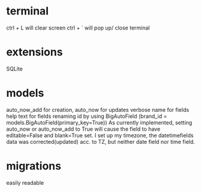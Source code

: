 # terminal
<btn>ctrl</btn> + <btn>L</btn> will clear screen
ctrl + ` will pop up/ close terminal

# extensions
SQLite

# models
auto_now_add for creation, auto_now for updates
verbose name for fields
help text for fields
renaming id by using BigAutoField (brand_id = models.BigAutoField(primary_key=True))
As currently implemented, setting auto_now or auto_now_add to True will cause the field to have editable=False and blank=True set.
I set up my timezone, the datetimefields data was corrected(updated) acc. to TZ, but neither date field nor time field.
# migrations
easily readable
